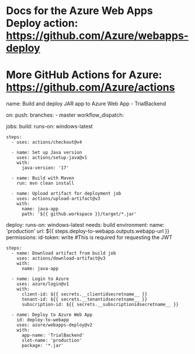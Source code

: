 # Docs for the Azure Web Apps Deploy action: https://github.com/Azure/webapps-deploy
# More GitHub Actions for Azure: https://github.com/Azure/actions

name: Build and deploy JAR app to Azure Web App - TrialBackend

on:
  push:
    branches:
      - master
  workflow_dispatch:

jobs:
  build:
    runs-on: windows-latest

    steps:
      - uses: actions/checkout@v4

      - name: Set up Java version
        uses: actions/setup-java@v1
        with:
          java-version: '17'

      - name: Build with Maven
        run: mvn clean install

      - name: Upload artifact for deployment job
        uses: actions/upload-artifact@v3
        with:
          name: java-app
          path: '${{ github.workspace }}/target/*.jar'

  deploy:
    runs-on: windows-latest
    needs: build
    environment:
      name: 'production'
      url: ${{ steps.deploy-to-webapp.outputs.webapp-url }}
    permissions:
      id-token: write #This is required for requesting the JWT

    steps:
      - name: Download artifact from build job
        uses: actions/download-artifact@v3
        with:
          name: java-app
      
      - name: Login to Azure
        uses: azure/login@v1
        with:
          client-id: ${{ secrets.__clientidsecretname__ }}
          tenant-id: ${{ secrets.__tenantidsecretname__ }}
          subscription-id: ${{ secrets.__subscriptionidsecretname__ }}

      - name: Deploy to Azure Web App
        id: deploy-to-webapp
        uses: azure/webapps-deploy@v2
        with:
          app-name: 'TrialBackend'
          slot-name: 'production'
          package: '*.jar'

